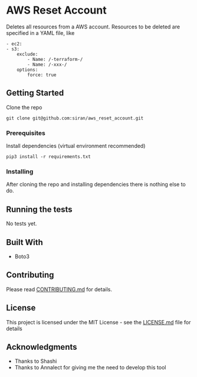 # AWS Reset Account

Deletes all resources from a AWS account.
Resources to be deleted are specified in a YAML file, like

```
- ec2:
- s3:
    exclude:
        - Name: /-terraform-/
        - Name: /-xxx-/
    options:
        force: true
```

## Getting Started

Clone the repo
```
git clone git@github.com:siran/aws_reset_account.git
```

### Prerequisites

Install dependencies (virtual environment recommended)
```
pip3 install -r requirements.txt
```

### Installing

After cloning the repo and installing dependencies there is nothing else to do.


## Running the tests

No tests yet.


## Built With

* Boto3

## Contributing

Please read [CONTRIBUTING.md](CONTRIBUTING.md) for details.


## License

This project is licensed under the MIT License - see the [LICENSE.md](LICENSE.md) file for details

## Acknowledgments

* Thanks to Shashi
* Thanks to Annalect for giving me the need to develop this tool

